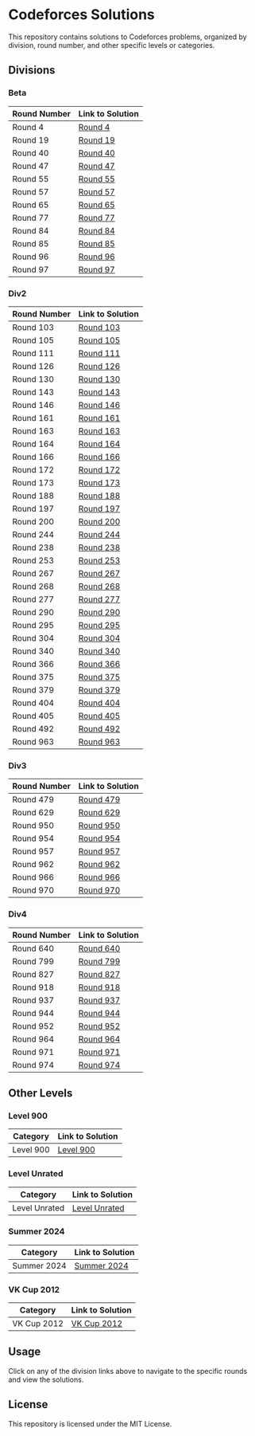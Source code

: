 # Codeforces Solutions

This repository contains solutions to Codeforces problems, organized by division, round number, and other specific levels or categories.

## Divisions

### Beta

| Round Number | Link to Solution                     |
|--------------|--------------------------------------|
| Round 4      | [Round 4](./Divisions/Beta/Round4)   |
| Round 19     | [Round 19](./Divisions/Beta/Round19) |
| Round 40     | [Round 40](./Divisions/Beta/Round40) |
| Round 47     | [Round 47](./Divisions/Beta/Round47) |
| Round 55     | [Round 55](./Divisions/Beta/Round55) |
| Round 57     | [Round 57](./Divisions/Beta/Round57) |
| Round 65     | [Round 65](./Divisions/Beta/Round65) |
| Round 77     | [Round 77](./Divisions/Beta/Round77) |
| Round 84     | [Round 84](./Divisions/Beta/Round84) |
| Round 85     | [Round 85](./Divisions/Beta/Round85) |
| Round 96     | [Round 96](./Divisions/Beta/Round96) |
| Round 97     | [Round 97](./Divisions/Beta/Round97) |

### Div2

| Round Number | Link to Solution                       |
|--------------|----------------------------------------|
| Round 103    | [Round 103](./Divisions/Div2/Round103) |
| Round 105    | [Round 105](./Divisions/Div2/Round105) |
| Round 111    | [Round 111](./Divisions/Div2/Round111) |
| Round 126    | [Round 126](./Divisions/Div2/Round126) |
| Round 130    | [Round 130](./Divisions/Div2/Round130) |
| Round 143    | [Round 143](./Divisions/Div2/Round143) |
| Round 146    | [Round 146](./Divisions/Div2/Round146) |
| Round 161    | [Round 161](./Divisions/Div2/Round161) |
| Round 163    | [Round 163](./Divisions/Div2/Round163) |
| Round 164    | [Round 164](./Divisions/Div2/Round164) |
| Round 166    | [Round 166](./Divisions/Div2/Round166) |
| Round 172    | [Round 172](./Divisions/Div2/Round172) |
| Round 173    | [Round 173](./Divisions/Div2/Round173) |
| Round 188    | [Round 188](./Divisions/Div2/Round188) |
| Round 197    | [Round 197](./Divisions/Div2/Round197) |
| Round 200    | [Round 200](./Divisions/Div2/Round200) |
| Round 244    | [Round 244](./Divisions/Div2/Round244) |
| Round 238    | [Round 238](./Divisions/Div2/Round238) |
| Round 253    | [Round 253](./Divisions/Div2/Round253) |
| Round 267    | [Round 267](./Divisions/Div2/Round267) |
| Round 268    | [Round 268](./Divisions/Div2/Round268) |
| Round 277    | [Round 277](./Divisions/Div2/Round277) |
| Round 290    | [Round 290](./Divisions/Div2/Round290) |
| Round 295    | [Round 295](./Divisions/Div2/Round295) |
| Round 304    | [Round 304](./Divisions/Div2/Round304) |
| Round 340    | [Round 340](./Divisions/Div2/Round340) |
| Round 366    | [Round 366](./Divisions/Div2/Round366) |
| Round 375    | [Round 375](./Divisions/Div2/Round375) |
| Round 379    | [Round 379](./Divisions/Div2/Round379) |
| Round 404    | [Round 404](./Divisions/Div2/Round404) |
| Round 405    | [Round 405](./Divisions/Div2/Round405) |
| Round 492    | [Round 492](./Divisions/Div2/Round492) |
| Round 963    | [Round 963](./Divisions/Div2/Round963) |

### Div3

| Round Number | Link to Solution |
|--------------|------------------|
| Round 479    | [Round 479](./Divisions/Div3/Round479) |
| Round 629    | [Round 629](./Divisions/Div3/Round629) |
| Round 950    | [Round 950](./Divisions/Div3/Round950) |
| Round 954    | [Round 954](./Divisions/Div3/Round954) |
| Round 957    | [Round 957](./Divisions/Div3/Round957) |
| Round 962    | [Round 962](./Divisions/Div3/Round962) |
| Round 966    | [Round 966](./Divisions/Div3/Round966) |
| Round 970    | [Round 970](./Divisions/Div3/Round970) |

### Div4

| Round Number | Link to Solution                       |
|--------------|----------------------------------------|
| Round 640    | [Round 640](./Divisions/Div4/Round640) |
| Round 799    | [Round 799](./Divisions/Div4/Round799) |
| Round 827    | [Round 827](./Divisions/Div4/Round827) |
| Round 918    | [Round 918](./Divisions/Div4/Round918) |
| Round 937    | [Round 937](./Divisions/Div4/Round937) |
| Round 944    | [Round 944](./Divisions/Div4/Round944) |
| Round 952    | [Round 952](./Divisions/Div4/Round952) |
| Round 964    | [Round 964](./Divisions/Div4/Round964) |
| Round 971    | [Round 971](./Divisions/Div4/Round971) |
| Round 974    | [Round 974](./Divisions/Div4/Round974) |


## Other Levels

### Level 900

| Category | Link to Solution |
|----------|------------------|
| Level 900 | [Level 900](./Divisions/Level900) |

### Level Unrated

| Category | Link to Solution |
|----------|------------------|
| Level Unrated | [Level Unrated](./Divisions/LevelUnrated) |

### Summer 2024

| Category | Link to Solution |
|----------|------------------|
| Summer 2024 | [Summer 2024](./Divisions/Summer2024) |

### VK Cup 2012

| Category | Link to Solution |
|----------|------------------|
| VK Cup 2012 | [VK Cup 2012](./Divisions/VKCup2012) |

## Usage

Click on any of the division links above to navigate to the specific rounds and view the solutions.

## License

This repository is licensed under the MIT License.
